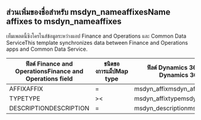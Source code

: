## <a name="name-affixes-to-msdyn_nameaffixes"></a><span data-ttu-id="0d288-101">ส่วนเพิ่มของชื่อสำหรับ msdyn_nameaffixes</span><span class="sxs-lookup"><span data-stu-id="0d288-101">Name affixes to msdyn_nameaffixes</span></span>

<span data-ttu-id="0d288-102">เท็มเพลตนี้ซิงโครไนส์ข้อมูลระหว่างแอป Finance and Operations และ Common Data Service</span><span class="sxs-lookup"><span data-stu-id="0d288-102">This template synchronizes data between Finance and Operations apps and Common Data Service.</span></span>

<span data-ttu-id="0d288-103">ฟิลด์ Finance and Operations</span><span class="sxs-lookup"><span data-stu-id="0d288-103">Finance and Operations field</span></span> | <span data-ttu-id="0d288-104">ชนิดของการแม็ป</span><span class="sxs-lookup"><span data-stu-id="0d288-104">Map type</span></span> | <span data-ttu-id="0d288-105">ฟิลด์ Dynamics 365 อื่นๆ</span><span class="sxs-lookup"><span data-stu-id="0d288-105">Other Dynamics 365 field</span></span> | <span data-ttu-id="0d288-106">ค่าเริ่มต้น</span><span class="sxs-lookup"><span data-stu-id="0d288-106">Default value</span></span>
---|---|---|---
<span data-ttu-id="0d288-107">AFFIX</span><span class="sxs-lookup"><span data-stu-id="0d288-107">AFFIX</span></span> | = | <span data-ttu-id="0d288-108">msdyn_affix</span><span class="sxs-lookup"><span data-stu-id="0d288-108">msdyn_affix</span></span> | 
<span data-ttu-id="0d288-109">TYPE</span><span class="sxs-lookup"><span data-stu-id="0d288-109">TYPE</span></span> | >< | <span data-ttu-id="0d288-110">msdyn_affixtype</span><span class="sxs-lookup"><span data-stu-id="0d288-110">msdyn_affixtype</span></span> | 
<span data-ttu-id="0d288-111">DESCRIPTION</span><span class="sxs-lookup"><span data-stu-id="0d288-111">DESCRIPTION</span></span> | = | <span data-ttu-id="0d288-112">msdyn_description</span><span class="sxs-lookup"><span data-stu-id="0d288-112">msdyn_description</span></span> | 
